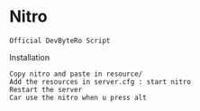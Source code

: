 # Nitro
    Official DevByteRo Script   

Installation

  
    Copy nitro and paste in resource/
    Add the resources in server.cfg : start nitro 
    Restart the server
    Car use the nitro when u press alt

  
